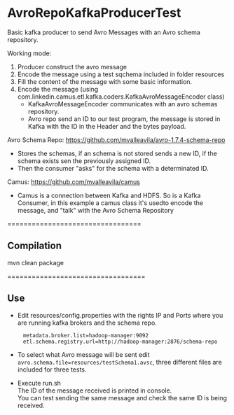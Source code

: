 AvroRepoKafkaProducerTest
=========================

Basic kafka producer to send Avro Messages with an Avro schema repository.

Working mode:

1. Producer construct the avro message
2. Encode the message using a test sqchema included in folder resources
3. Fill the content of the message with some basic information.
4. Encode the message (using com.linkedin.camus.etl.kafka.coders.KafkaAvroMessageEncoder class)
   - KafkaAvroMessageEncoder communicates with an avro schemas repository.
   - Avro repo send an ID to our test program, the message is stored in Kafka with the ID in the Header and the bytes payload.
   

Avro Schema Repo:
  https://github.com/mvalleavila/avro-1.7.4-schema-repo
  - Stores the schemas, if an schema is not stored sends a new ID, if the schema exists sen the previously assigned ID.
  - Then the consumer "asks" for the schema with a determinated ID.
  
Camus:
  https://github.com/mvalleavila/camus
  - Camus is a connection between Kafka and HDFS. So is a Kafka Consumer, in this example a camus class it's usedto encode the message, and "talk" with the Avro Schema Repository

=================================

## Compilation
  mvn clean package
  
==================================

## Use
   - Edit resources/config.properties with the rights IP and Ports where you are running kafka brokers and the schema repo.
```
     metadata.broker.list=hadoop-manager:9092   
     etl.schema.registry.url=http://hadoop-manager:2876/schema-repo    
```
   - To select what Avro message will be sent edit ```avro.schema.file=resources/testSchema1.avsc```, three different files are included for three tests.
   
   - Execute run.sh  
   The ID of the message received is printed in console.  
   You can test sending the same message and check the same ID is being received.  
